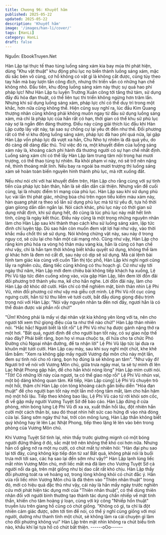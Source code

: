 ```yaml
---
title: Chương 96: Khuyết hãm
published: 2025-05-22
updated: 2025-05-22
description: 'Khuyết hãm'
image: '/images/han-li/cover/'
tags: [HanLi]
category: HanLi
draft: false
---
```


Nguồn: EbookTruyen.Net

Hàn Lập tại thực tế thao túng luồng sáng xám kia bay múa thì
phát hiện, dùng "Khu vật thuật" khu động phù lục nọ biến thành
luồng sáng xám, mặc dù sắc bén vô cùng, cơ hồ không có vật gì
là không cắt được, cũng tùy theo tay hắn mà bay lượn tấn công
địch, nhưng thi triển vẫn có những hạn chế không nhỏ.
Đầu tiên, khu động luồng sáng xám này thực sự quá hao phí
pháp lực!
Như Hàn Lập tu luyện Trường Xuân công tới tầng thứ tám, sử
dụng đầy đủ hỏa đạn thuật, có thể liên tục thi triển không ngừng
hơn trăm lần. Nhưng khi sử dụng luồng sáng xám, pháp lực chỉ
có thể duy trì trong một khắc, hơn nữa cũng không thể.
Hiện cũng suy nghĩ ra, lúc đầu Kim Quang thượng nhân cũng
không phải không muốn ngay từ đầu sử dụng luồng sáng xám,
mà chỉ là pháp lực của hắn rất có hạn, thời gian có thể khu sử
phù lục này sợ là ngắn đến đáng thương.
Điều này cũng giải thích lúc đầu khi Hàn Lập cướp lấy vật này, tại
sao sự chống cự lại yếu ớt đến như thế. Đối phương rất có thể vì
khu động luồng sáng xám, pháp lực đã hao phí quá nửa, lại gặp
Hàn Lập vốn pháp lực đã vượt xa hắn, Chu Nho tự nhiên là đã
quá yếu, do đó càng dễ dàng đắc thủ.
Trừ việc đó ra, một khuyết điểm của luồng sáng xám này là,
khoảng cách phi hành đả thương người có sự hạn chế nhất định.
Luồng sáng xám chỉ có thể lấy Hàn Lập làm trung tâm nội trong
hai mươi trượng, có thể thao túng tự nhiên. Ra khỏi phạm vi này,
nó sẽ trở nên nặng nề, thỉnh thoảng mất linh. Nếu bay ra ngoài ba
mươi trượng thì luồng sáng xám sẽ hoàn toàn biến nguyên hình
thành phù lục, mà rớt xuống đất.

Nếu như nói chỉ với hai khuyết điểm trên, Hàn Lập cho rằng cùng
với sự tinh tiến của pháp lực bản thân, hẳn là sẽ dần dần cải
thiện. Nhưng vấn đề cuối cùng, lại là nhược điểm trí mạng của
phù lục.
Hàn Lập sau khi sử dụng phù lục vài lần thì phát giác, những bùa
chú trên ngọn tiểu kiếm màu xám này, hàn quang phát ra theo số
lần sử dụng phù lục mà từ từ yếu đi, tựa hồ thời gian giíong dần
dần ngắn lại. Nói cách khác, phù lục này có thời gian sử dụng
nhất định, khi sử dụng hết, đó cũng là lúc phù lục này mất hết linh
tính, cũng là ngày kết thúc.
Điều này cũng là một trong những nguyên nhân làm cho Hàn Lập
sau khi thành thạo cách khu sử luồng sáng xám, lập tức đình chỉ
luyện tập. Dù sao hắn còn muốn đem vật lợi hại như vậy, vào thời
khắc mấu chốt thì sẽ sử dụng. Nói không chừng vật này, sau này
ở trong nguy cơ, sẽ cứu lại cho hắn một cái mạng nhỏ.
Cũng như vậy, Hàn Lập cho rằng kim phù hóa ra vòng hộ thân
màu vàng kia, hẳn là cũng có hạn chế như vậy, chỉ là hắn tạm
thời không biết khẩu quyết sử dụng, không thể làm gì khác hơn là
đem nó cất đi, sau này có dịp sẽ sử dụng.
Mà cái lệnh bài hình tam giác kia cùng với cuốn Tần thị tộc phổ,
Hàn Lập khi nghỉ ngơi cũng lấy ra nghiên cứu, đáng tiếc cũng
không có thu hoạch gì.
Cứ như vậy tới ngày thứ năm, Hàn Lập mới đem chiêu bài không
tiếp khách hạ xuống, Lệ Phi Vũ tập tức điên cuồng xông vào, vừa
gặp Hàn Lập, liền đem lời đồn đãi đối phương trở thành yêu ma,
kể cho hắn nghe.
Lời đồn đãi này, làm cho Hàn Lập dở khóc dở cười. Hắn chỉ có
thể nghiêm mặt, bình thản nhìn Lệ Phi Vũ, nhìn đối phương cứ
như vậy mà giễu cợt mình.
Lệ Phi Vũ rốt cục cũng ngưng cười, hắn từ từ thu liễm vẻ tươi
cười, bắt đầu dùng giọng điệu trịnh trọng nói với Hàn Lập: "Nói
vậy nguyên nhân ta đến nơi đây, ngươi hẳn là có thể đoán được
vài phần rồi chứ!"

"Ừm! Không phải là mấy vị đại nhân vật kia không yên lòng với ta,
nên cho ngươi tới xem thử giọng điệu của ta như thế nào chứ!"
Hàn Lập thản nhiên nói.
"Hắc hắc! Ngươi biết là tốt rồi" Lệ Phi Vũ như hạ được gánh nặng
thở ra một hơi.
"Bất quá, ngươi định để cho người bạn tốt này, có sự giao nộp thế
nào đây? Phải biết rằng, bọn họ vì mua chuộc ta, dĩ hứa cho ta
chức Phó Đường chủ Ngoại nhận đường, để ta nhận lời" Lệ Phi
Vũ lập tức lại đưa ra khuôn mặt tươi cười.
Hàn Lập cau mày, sau khi suy nghĩ một chút, khe khẽ lẩm bẩm:
"Xem ra không gặp mấy người Vương đại môn chủ này một lần,
đem sự tình nói cho rõ ràng, bọn họ đúng là sẽ không an tâm".
"Như vậy đi! Ngươi trở về nói với Vương Môn chủ, giữa trưa ngày
mai, ta sẽ tự mình đi lên Lạc Nhật Phong gặp hắn, để cho hắn
khỏi nóng lòng" Hàn Lập mỉm cười nói.
"Tốt! Có những lời này của ngươi, ta có thể giao nộp rồi" Lệ Phi
Vũ nhún vai, một bộ dáng không quan tâm.
Kế tiếp, Hàn Lập cùng] Lệ Phi Vũ chuyện trò một hồi, thậm chí
Hàn Lập còn tỏng khoảng cách gần biểu diễn "Hỏa đạn thuật" để
cho người bạn tốt này một lần mở rộng tầm mắt, làm cho hắn
hâm mộ một hồi lâu.
Tiếp theo không bao lâu, Lệ Phi Vũ cáo từ rời khỏi sơn cốc, đi về
gặp mấy người Vương Tuyệt Sở để báo cáo.
Hàn Lập đứng ở cửa phòng, nhìn bóng lưng Lệ Phi Vũ đi xa xa,
xuất thần hồi lâu, đột nhiên hắn cười một cách thần bí, sau đó
thoạt nhìn hết sức cao hứng đi vào nhà đóng cửa lại.
Sáng sớm ngày thứ hai, trời còn mông lung, Hàn Lập thần không
biết quỷ không hay lẻ lên Lạc Nhật Phong, tiếp theo lặng lẽ lẻn
vào bên trong phòng của Vương Môn chủ.

Khi Vương Tuyệt Sở tỉnh lại, nhìn thấy trước giường mignh có
một bóng người đứng thẳng ở đó, sắc mặt trở nên không thể khó
coi hơn nữa. Nhưng hắn cố gắng nở ra một nụ cười, có chút mất
tự nhiên hỏi:
"Hàn đại phu sao lại tới đây, cũng không kịp tiếp đón từ xa! Bất
quá, không phải nói là buổi trưa mới tới sao, các hạ sao lại đến
sớm như vậy?"
Hàn Lập lạnh lùng liếc mắt nhìn Vương Môn chủ, mới liếc mắt mà
đã làm cho Vương Tuyệt Sở cả người nổi da gà, trên mặt giống
như bị dao cắt rất khó chịu.
Hàn Lập thấy đối phương toát ra vẻ hoảng sợ, trong lòng không
khỏi có chút đắc ý. Hắn vừa rồi liếc nhìn Vương Môn chủ là đã
thêm vào "Thiên nhãn thuật" trong đó, mới có hiệu quả đặc thù
như vậy, cái này là hắn mấy ngày trước nghiên cứu mới phát hiện
tác dụng mới của "Thiên nhãn thuật", có thể dùng thiên nhãn đối
với người bình thường tạo thành tác dụng chấn nhiếp về mặt tinh
thần, khiến cho tâm hoảng ý loạn, cùng với kỳ công "Nhiếp hồn
thuật" truyền lưu trên giang hồ cũng có chút giống.
"Không có gì, ta chỉ là đột nhiên cảm giác được, sớm tới tìm để
nói, có thể ý nghĩ cũng giống với mọi người, dường như thanh tỉnh
một chút, sẽ không làm ra cái chuyện gì làm cho đối phương
không vui" Hàn Lập trên mặt nhìn không ra chút biểu tình nào,
khẩu khí lại tựa hồ có chút bất thiện.
------oOo------
